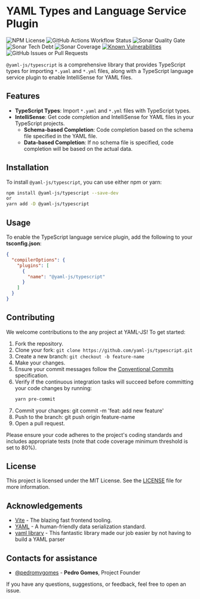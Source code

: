 # YAML Types and Language Service Plugin
![NPM License](https://img.shields.io/npm/l/%40yaml-js%2Ftypescript)
![GitHub Actions Workflow Status](https://img.shields.io/github/actions/workflow/status/yaml-js/typescript/build.yml)
![Sonar Quality Gate](https://img.shields.io/sonar/quality_gate/org.yaml-js.typescript?server=https%3A%2F%2Fsonarcloud.io)
![Sonar Tech Debt](https://img.shields.io/sonar/tech_debt/org.yaml-js.typescript?server=https%3A%2F%2Fsonarcloud.io)
![Sonar Coverage](https://img.shields.io/sonar/coverage/org.yaml-js.typescript?server=https%3A%2F%2Fsonarcloud.io)
[![Known Vulnerabilities](https://snyk.io/test/github/yaml-js/typescript/badge.svg)](https://snyk.io/test/github/yaml-js/typescript/)
![GitHub Issues or Pull Requests](https://img.shields.io/github/issues/yaml-js/typescript)

`@yaml-js/typescript` is a comprehensive library that provides TypeScript types for importing `*.yaml` and `*.yml` files, along with a TypeScript language service plugin to enable IntelliSense for YAML files.

## Features

- **TypeScript Types**: Import `*.yaml` and `*.yml` files with TypeScript types.
- **IntelliSense**: Get code completion and IntelliSense for YAML files in your TypeScript projects.
  - **Schema-based Completion**: Code completion based on the schema file specified in the YAML file.
  - **Data-based Completion**: If no schema file is specified, code completion will be based on the actual data.

## Installation

To install `@yaml-js/typescript`, you can use either npm or yarn:

```bash
npm install @yaml-js/typescript --save-dev
or
yarn add -D @yaml-js/typescript
```

## Usage

To enable the TypeScript language service plugin, add the following to your **tsconfig.json**:

```json
{
  "compilerOptions": {
    "plugins": [
      {
        "name": "@yaml-js/typescript"
      }
    ]
  }
}
````

## Contributing

We welcome contributions to the any project at YAML-JS! To get started:

1. Fork the repository.
2. Clone your fork: `git clone https://github.com/yaml-js/typescript.git`
3. Create a new branch: `git checkout -b feature-name`
4. Make your changes.
5. Ensure your commit messages follow the [Conventional Commits](https://www.conventionalcommits.org/) specification.
6. Verify if the continuous integration tasks will succeed before committing your code changes by running:
   ```bash
   yarn pre-commit
   ```
7. Commit your changes: git commit -m 'feat: add new feature'
8. Push to the branch: git push origin feature-name
9. Open a pull request.

Please ensure your code adheres to the project's coding standards and includes appropriate tests (note that code coverage minimum threshold is set to 80%).

## License
This project is licensed under the MIT License. See the [LICENSE](/LICENSE) file for more information.

## Acknowledgements
* [Vite](https://vitejs.dev/) - The blazing fast frontend tooling.
* [YAML](https://yaml.org/) - A human-friendly data serialization standard.
* [yaml library](github.com/eemeli/yaml) - This fantastic library made our job easier by not having to build a YAML parser

## Contacts for assistance
- [@pedromvgomes](https://github.com/pedromvgomes) - **Pedro Gomes**, Project Founder


If you have any questions, suggestions, or feedback, feel free to open an issue.

